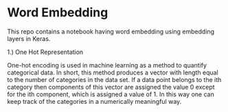 # Word Embedding

This repo contains a notebook having word embedding using embedding layers in Keras.

1.) One Hot Representation

One-hot encoding is used in machine learning as a method to quantify categorical data. In short, this method produces a vector with length equal to the number of categories in the data set.  If a data point belongs to the ith category then components of this vector are assigned the value 0 except for the ith component, which is assigned a value of 1.  In this way one can keep track of the categories in a numerically meaningful way.
 

